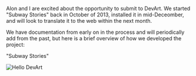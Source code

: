 Alon and I are excited about the opportunity to submit to DevArt. We started "Subway Stories" back in October of 2013, installed it in mid-Deceomber, and will look to translate it to the web within the next month.

We have documentation from early on in the process and will periodically add from the past, but here is a brief overview of how we developed the project:

"Subway Stories"

![Hello DevArt](http://www.jffng.com/wp-content/uploads/2014/01/Screen-Shot-2014-01-03-at-12.25.55-PM.png "Subway Stories, meet DevArt")
